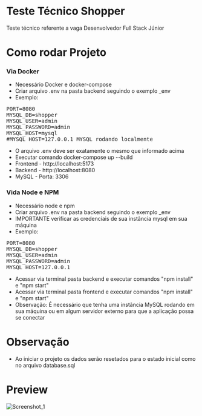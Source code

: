 # Teste Técnico Shopper
Teste técnico referente a vaga Desenvolvedor Full Stack Júnior

# Como rodar Projeto

### Via Docker

- Necessário Docker e docker-compose
- Criar arquivo .env na pasta backend seguindo o exemplo _env
- Exemplo:
<pre>
PORT=8080
MYSQL_DB=shopper
MYSQL_USER=admin
MYSQL_PASSWORD=admin
MYSQL_HOST=mysql
#MYSQL_HOST=127.0.0.1 MYSQL rodando localmente
</pre>
- O arquivo .env deve ser exatamente o mesmo que informado acima
- Executar comando docker-compose up --build
- Frontend - http://localhost:5173
- Backend - http://localhost:8080
- MySQL - Porta: 3306



### Vida Node e NPM

- Necessário node e npm
- Criar arquivo .env na pasta backend seguindo o exemplo _env
- IMPORTANTE verificar as credenciais de sua instância mysql em sua máquina
- Exemplo:
<pre>
PORT=8080
MYSQL_DB=shopper
MYSQL_USER=admin
MYSQL_PASSWORD=admin
MYSQL_HOST=127.0.0.1
</pre>
- Acessar via terminal pasta backend e executar comandos "npm install" e "npm start"
- Acessar via terminal pasta frontend e executar comandos "npm install" e "npm start"
- Observação: É necessário que tenha uma instância MySQL rodando em sua máquina ou em algum servidor externo para que a aplicação possa se conectar

# Observação

- Ao iniciar o projeto os dados serão resetados para o estado inicial como no arquivo database.sql

# Preview 
![Screenshot_1](https://github.com/PedroBSanchez/teste_shopper/assets/68929967/40d6da29-b38b-473b-a4fa-1f14ed839b08)


